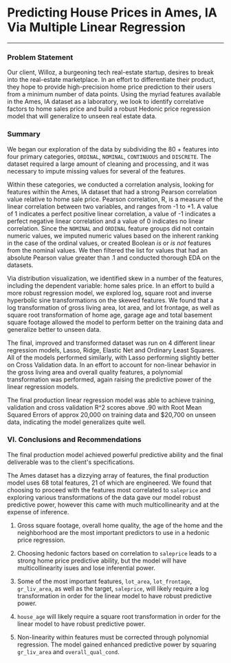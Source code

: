 # Predicting House Prices in Ames, IA Via Multiple Linear Regression 
---

### Problem Statement

Our client, Willoz, a burgeoning tech real-estate startup, desires to break into the real-estate marketplace. In an effort to differentiate their product, they hope to provide high-precision home price prediction to their users from a minimum number of data points. Using the myriad features available in the Ames, IA dataset as a laboratory, we look to identify correlative factors to home sales price and build a robust Hedonic price regression model that will generalize to unseen real estate data. 

### Summary

We began our exploration of the data by subdividing the 80 + features into four primary categories, `ORDINAL`, `NOMINAL`, `CONTINUOUS` and `DISCRETE`. The dataset required a large amount of cleaning and processing, and it was necessary to  impute missing values for several of the features. 

Within these categories, we conducted a correlation analysis, looking for features within the Ames, IA dataset that had a strong Pearson correlation value relative to home sale price. Pearson correlation, R, is a measure of the linear correlation between two variables, and ranges from -1 to +1. A value of 1 indicates a perfect positive linear correlation, a value of -1 indicates a perfect negative linear correlation and a value of $0$ indicates no linear correlation. Since the `NOMINAL` and `ORDINAL` feature groups did not contain numeric values, we imputed numeric values based on the inherent ranking in the case of the ordinal values, or created Boolean *is* or *is not* features from the nominal values. We then filtered the list for values that had an absolute Pearson value greater than .1 and conducted thorough EDA on the datasets.

Via distribution visualization, we identified skew in a number of the features, including the dependent variable: home sales price. In an effort to build a more robust regression model, we explored log, square root and  inverse hyperbolic sine transformations on the skewed features. We found that a log transformation of gross living area, lot area, and lot frontage, as well as square root transformation of home age, garage age and total basement square footage allowed the model to perform better on the training data and generalize better to unseen data. 

The final, improved and transformed dataset was run on 4 different linear regression models, Lasso, Ridge, Elastic Net and Ordinary Least Squares. All of the models performed similarly, with Lasso performing slightly better on Cross Validation data. In an effort to account for non-linear behavior in the gross living area and overall quality features, a polynomial transformation was performed, again raising the predictive power of the linear regression models. 

The final production linear regression model was able to achieve training, validation and cross validation R^2 scores above .90 with Root Mean Squared Errors of approx 20,000 on training data and $20,700 on unseen data, indicating the model generalizes quite well.

### VI. Conclusions and Recommendations

The final production model achieved powerful predictive ability and the final deliverable was to the client's specifications.

The Ames dataset has a dizzying array of features, the final production model uses 68 total features, 21 of which are engineered. We found that choosing to proceed with the features most correlated to `saleprice` and exploring various transformations of the data gave our model robust predictive power, however this came with much multicollinearity and at the expense of inference.


1. Gross square footage, overall home quality, the age of the home and the neighborhood are the most important predictors to use in a hedonic price regression.

2. Choosing hedonic factors based on correlation to `saleprice` leads to a strong home price predictive ability, but the model will have multicollinearity isues and lose inferential power.

3. Some of the most important features, `lot_area`, `lot_frontage`, `gr_liv_area`, as well as the target, `saleprice`, will likely require a log transformation in order for the linear model to have robust predictive power.

4. `house_age` will likely require a square root transformation in order for the linear model to have robust predictive power.

5. Non-linearity within features must be corrected through polynomial regression. The model gained enhanced predictive power by squaring `gr_liv_area` and `overall_qual_cond`.

